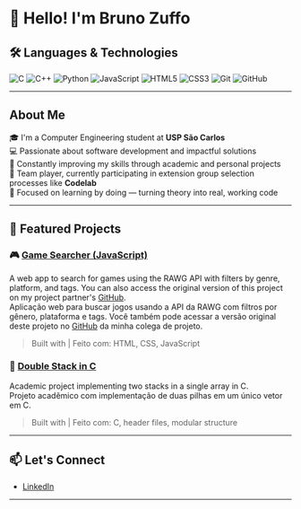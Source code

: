 # 👋 Hello! I'm Bruno Zuffo

## 🛠️ Languages & Technologies

![C](https://img.shields.io/badge/-C-00599C?logo=c&logoColor=white)
![C++](https://img.shields.io/badge/-C++-00599C?logo=c%2B%2B&logoColor=white)
![Python](https://img.shields.io/badge/-Python-3776AB?logo=python&logoColor=white)
![JavaScript](https://img.shields.io/badge/-JavaScript-F7DF1E?logo=javascript&logoColor=000)
![HTML5](https://img.shields.io/badge/-HTML5-E34F26?logo=html5&logoColor=white)
![CSS3](https://img.shields.io/badge/-CSS3-1572B6?logo=css3&logoColor=white)
![Git](https://img.shields.io/badge/-Git-F05032?logo=git&logoColor=white)
![GitHub](https://img.shields.io/badge/-GitHub-181717?logo=github&logoColor=white)

---

## About Me

🎓 I'm a Computer Engineering student at **USP São Carlos**  
💻 Passionate about software development and impactful solutions  
🌱 Constantly improving my skills through academic and personal projects  
🤝 Team player, currently participating in extension group selection processes like **Codelab**  
🚀 Focused on learning by doing — turning theory into real, working code  

---

## 📌 Featured Projects

### 🎮 [Game Searcher (JavaScript)](https://github.com/BrunoZuffo/Game-Searcher)
A web app to search for games using the RAWG API with filters by genre, platform, and tags. You can also access the original version of this project on my project partner's [GitHub](https://github.com/CLQueirozz/Codelab).   
Aplicação web para buscar jogos usando a API da RAWG com filtros por gênero, plataforma e tags. Você também pode acessar a versão original deste projeto no [GitHub](https://github.com/CLQueirozz/Codelab) da minha colega de projeto.  
> Built with | Feito com: HTML, CSS, JavaScript

### 🧩 [Double Stack in C](https://github.com/BrunoZuffo/Double-Stack)
Academic project implementing two stacks in a single array in C.  
Projeto acadêmico com implementação de duas pilhas em um único vetor em C.  
> Built with | Feito com: C, header files, modular structure

---

## 📫 Let's Connect

- [LinkedIn](https://www.linkedin.com/in/bruno-zuffo-10088b216)

---
